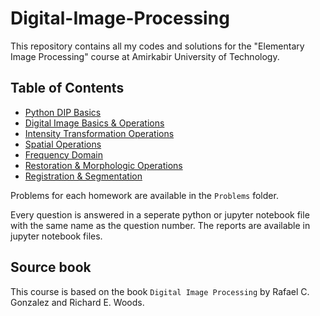 # Digital-Image-Processing
This repository contains all my codes and solutions for the "Elementary Image Processing" course at Amirkabir University of Technology.

## Table of Contents
- [Python DIP Basics](./HW0%20-%20Python%20DIP%20Basics/)
- [Digital Image Basics & Operations](./HW1%20-%20Digital%20Image%20Basics%20%26%20Operations/)
- [Intensity Transformation Operations](./HW2%20-%20Intensity%20Transformation%20Operations/)
- [Spatial Operations](./HW3%20-%20Spatial%20Operations/)
- [Frequency Domain](./HW4%20-%20Frequency%20Domain/)
- [Restoration & Morphologic Operations](./HW5%20-%20Restoration%20%26%20Morphologic%20Operations/)
- [Registration & Segmentation](./HW6%20-%20Registration%20%26%20Segmentation/)

Problems for each homework are available in the `Problems` folder.

Every question is answered in a seperate python or jupyter notebook file with the same name as the question number. The reports are available in jupyter notebook files.

## Source book
This course is based on the book `Digital Image Processing` by Rafael C. Gonzalez and Richard E. Woods.
